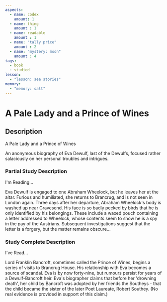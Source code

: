 ```yaml
---
aspects: 
  - name: codex
    amount: 1
  - name: thing
    amount : 1
  - name: readable
    amount : 1
  - name: "tally price"
    amount : 2
  - name: "mystery: moon"
    amount : 4
tags:
  - book
  - studied
lesson:
  - "lesson: sea stories"
memory:
  - "memory: salt"
---
```


# A Pale Lady and a Prince of Wines

## Description
A Pale Lady and a Prince of Wines

An anonymous biography of Eva Dewulf, last of the Dewulfs, focused rather salaciously on her personal troubles and intrigues.
### Partial Study Description
I'm Reading...

Eva Dewulf is engaged to one Abraham Wheelock, but he leaves her at the altar. Furious and humiliated, she returns to Brancrug, and is not seen in London again. Three days after her departure, Abraham Wheelock's body is washed up near Gravesend. His face is so badly pecked by birds that he is only identified by his belongings. These include a waxed pouch containing a letter addressed to Wheelock, whose contents seem to show he is a spy in the pay of the Austrians. Subsequent investigations suggest that the letter is a forgery, but the matter remains obscure...
### Study Complete Description
I've Read...

Lord Franklin Bancroft, sometimes called the Prince of Wines, begins a series of visits to Brancrug House. His relationship with Eva becomes a source of scandal. Eva is by now forty-nine, but rumours persist for years of a Dewulf-Bancroft heir. Eva's biographer claims that before her 'drowning death', her child by Bancroft was adopted by her friends the Southeys - that the child became the sister of the later Poet Laureate, Robert Southey. (No real evidence is provided in support of this claim.)